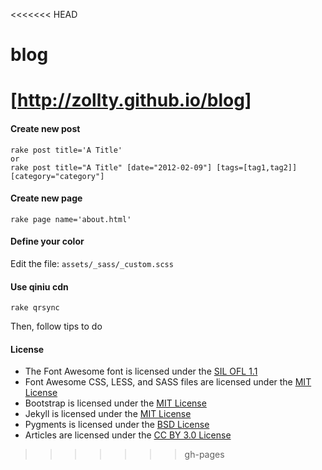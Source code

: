 <<<<<<< HEAD
# blog
[http://zollty.github.io/blog]
=======
#### Create new post

    rake post title='A Title'
    or
    rake post title="A Title" [date="2012-02-09"] [tags=[tag1,tag2]] [category="category"]

#### Create new page

    rake page name='about.html'

#### Define your color

Edit the file:  `assets/_sass/_custom.scss`

#### Use qiniu cdn

    rake qrsync

Then, follow tips to do

#### License

- The Font Awesome font is licensed under the [SIL OFL 1.1](http://scripts.sil.org/OFL)
- Font Awesome CSS, LESS, and SASS files are licensed under the [MIT License](http://opensource.org/licenses/mit-license.html)
- Bootstrap is licensed under the [MIT License](http://opensource.org/licenses/mit-license.html)
- Jekyll is licensed under the [MIT License](http://opensource.org/licenses/mit-license.html)
- Pygments is licensed under the [BSD License](http://opensource.org/licenses/BSD-2-Clause)
- Articles are licensed under the [CC BY 3.0 License](http://creativecommons.org/licenses/by/3.0/)
>>>>>>> gh-pages
